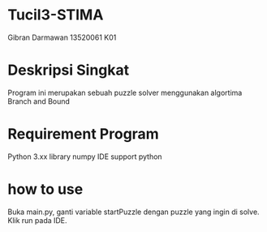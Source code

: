 # Tucil3-STIMA

Gibran Darmawan
13520061
K01

# Deskripsi Singkat

Program ini merupakan sebuah puzzle solver menggunakan algortima Branch and Bound

# Requirement Program

Python 3.xx 
library numpy
IDE support python

# how to use

Buka main.py, ganti variable startPuzzle dengan puzzle yang ingin di solve. Klik run pada IDE.
